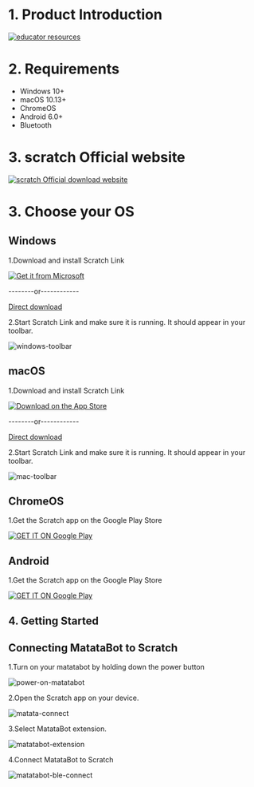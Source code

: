 
# 1. Product Introduction #

[![educator resources](https://github.com/YanMinge/scratch-doc/blob/master/resources/education-li3.jpg)](https://matatalab.com/education "educator resources")

# 2. Requirements #

- Windows 10+
- macOS 10.13+
- ChromeOS
- Android 6.0+
- Bluetooth

# 3. scratch Official website #
[![scratch Official download website](https://github.com/YanMinge/scratch-doc/blob/master/resources/scratch_logo.jpg)](https://scratch.mit.edu/ "scratch Official download website")

# 3. Choose your OS #

## Windows ##

1.Download and install Scratch Link

[![Get it from Microsoft](https://github.com/YanMinge/scratch-doc/blob/master/resources/windows-store-badge.png)](https://www.microsoft.com/store/productId/9N48XLLCZH0X "Get it from Microsoft")

--------or------------

[Direct download](https://downloads.scratch.mit.edu/link/windows.zip "Direct download")

2.Start Scratch Link and make sure it is running. It should appear in your toolbar.

![windows-toolbar](https://github.com/YanMinge/scratch-doc/blob/master/resources/windows-toolbar.png)

## macOS ##

1.Download and install Scratch Link

[![Download on the App Store](https://github.com/YanMinge/scratch-doc/blob/master/resources/mac-store-badge.png)](https://itunes.apple.com/us/app/scratch-link/id1408863490 "Download on the App Store")

--------or------------

[Direct download](https://downloads.scratch.mit.edu/link/mac.zip "Direct download")

2.Start Scratch Link and make sure it is running. It should appear in your toolbar.

![mac-toolbar](https://github.com/YanMinge/scratch-doc/blob/master/resources/mac-toolbar.png)

## ChromeOS ##

1.Get the Scratch app on the Google Play Store

[![GET IT ON Google Play](https://github.com/YanMinge/scratch-doc/blob/master/resources/google-play-badge.png)](https://play.google.com/store/apps/details?id=org.scratch "GET IT ON Google Play")

## Android ##

1.Get the Scratch app on the Google Play Store

[![GET IT ON Google Play](https://github.com/YanMinge/scratch-doc/blob/master/resources/google-play-badge.png)](https://play.google.com/store/apps/details?id=org.scratch "GET IT ON Google Play")

## 4. Getting Started ##

## Connecting MatataBot to Scratch ##

1.Turn on your matatabot by holding down the power button

![power-on-matatabot](https://github.com/YanMinge/scratch-doc/blob/master/resources/power-on-matatabot.png)

2.Open the Scratch app on your device.

![matata-connect](https://github.com/YanMinge/scratch-doc/blob/master/resources/matata-connect-2.png)

3.Select MatataBot extension.

![matatabot-extension](https://github.com/YanMinge/scratch-doc/blob/master/resources/matatabot-extension.png)

4.Connect MatataBot to Scratch

![matatabot-ble-connect](https://github.com/YanMinge/scratch-doc/blob/master/resources/matatabot-ble-connect.png)



